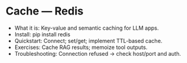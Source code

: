 # Cache — Redis

- What it is: Key-value and semantic caching for LLM apps.
- Install: pip install redis
- Quickstart: Connect; set/get; implement TTL-based cache.
- Exercises: Cache RAG results; memoize tool outputs.
- Troubleshooting: Connection refused → check host/port and auth.
